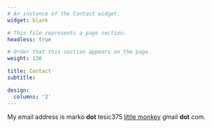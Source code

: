 ```yaml
---
# An instance of the Contact widget.
widget: blank

# This file represents a page section.
headless: true

# Order that this section appears on the page.
weight: 130

title: Contact
subtitle:

design:
  columns: '2'
---
```


My email address is marko __dot__ tesic375 [little monkey](https://en.wikipedia.org/wiki/At_sign#Names_in_other_languages) gmail __dot__ com.
